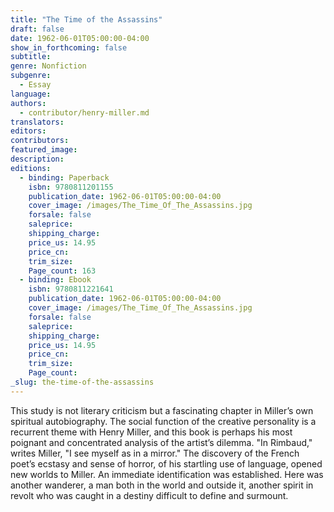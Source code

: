 ```yaml
---
title: "The Time of the Assassins"
draft: false
date: 1962-06-01T05:00:00-04:00
show_in_forthcoming: false
subtitle:
genre: Nonfiction
subgenre:
  - Essay
language:
authors:
  - contributor/henry-miller.md
translators:
editors:
contributors:
featured_image:
description:
editions:
  - binding: Paperback
    isbn: 9780811201155
    publication_date: 1962-06-01T05:00:00-04:00
    cover_image: /images/The_Time_Of_The_Assassins.jpg
    forsale: false
    saleprice:
    shipping_charge:
    price_us: 14.95
    price_cn:
    trim_size:
    Page_count: 163
  - binding: Ebook
    isbn: 9780811221641
    publication_date: 1962-06-01T05:00:00-04:00
    cover_image: /images/The_Time_Of_The_Assassins.jpg
    forsale: false
    saleprice:
    shipping_charge:
    price_us: 14.95
    price_cn:
    trim_size:
    Page_count:
_slug: the-time-of-the-assassins
---
```


This study is not literary criticism but a fascinating chapter in Miller’s own spiritual autobiography. The social function of the creative personality is a recurrent theme with Henry Miller, and this book is perhaps his most poignant and concentrated analysis of the artist’s dilemma. "In Rimbaud," writes Miller, "I see myself as in a mirror." The discovery of the French poet’s ecstasy and sense of horror, of his startling use of language, opened new worlds to Miller. An immediate identification was established. Here was another wanderer, a man both in the world and outside it, another spirit in revolt who was caught in a destiny difficult to define and surmount.

